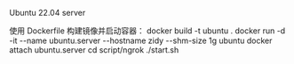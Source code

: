Ubuntu 22.04 server

使用 Dockerfile 构建镜像并启动容器：
docker build -t ubuntu .
docker run -d -it --name ubuntu.server --hostname zidy --shm-size 1g ubuntu
docker attach ubuntu.server
cd script/ngrok
./start.sh
